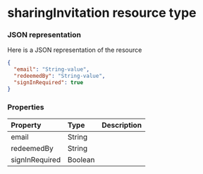 # sharingInvitation resource type



### JSON representation

Here is a JSON representation of the resource

<!-- {
  "blockType": "resource",
  "optionalProperties": [

  ],
  "@odata.type": "microsoft.graph.sharinginvitation"
}-->

```json
{
  "email": "String-value",
  "redeemedBy": "String-value",
  "signInRequired": true
}

```
### Properties
| Property	   | Type	|Description|
|:---------------|:--------|:----------|
|email|String||
|redeemedBy|String||
|signInRequired|Boolean||

<!-- uuid: 93713206-fa02-48df-97bb-72304b6d766e
2015-10-25 12:56:09 UTC -->
<!-- {
  "type": "#page.annotation",
  "description": "sharingInvitation resource",
  "keywords": "",
  "section": "documentation",
  "tocPath": ""
}-->